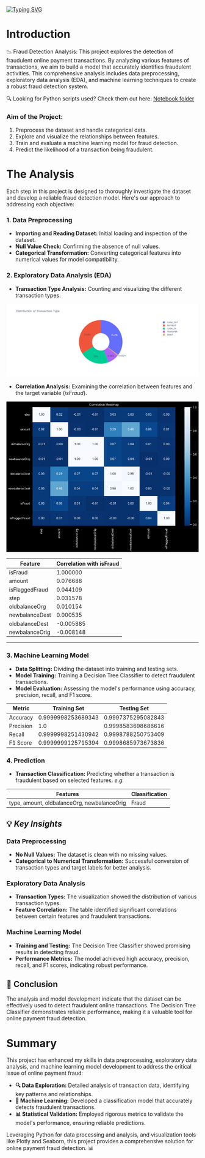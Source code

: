 [![Typing SVG](https://readme-typing-svg.demolab.com?font=Bebas+Neue&size=55&pause=5000&color=F76200&random=false&width=800&height=200&lines=ONLINE+PAYMENTS+FRAUD+DETECTION)](https://git.io/typing-svg)
# Introduction
📉 Fraud Detection Analysis: This project explores the detection of fraudulent online payment transactions. By analyzing various features of transactions, we aim to build a model that accurately identifies fraudulent activities. This comprehensive analysis includes data preprocessing, exploratory data analysis (EDA), and machine learning techniques to create a robust fraud detection system.

🔍 Looking for Python scripts used? Check them out here: [Notebook folder](/notebook/)

### Aim of the Project:
1. Preprocess the dataset and handle categorical data.
2. Explore and visualize the relationships between features.
3. Train and evaluate a machine learning model for fraud detection.
4. Predict the likelihood of a transaction being fraudulent.

# The Analysis
Each step in this project is designed to thoroughly investigate the dataset and develop a reliable fraud detection model. Here's our approach to addressing each objective:

### 1. Data Preprocessing
* **Importing and Reading Dataset:** Initial loading and inspection of the dataset.
* **Null Value Check:** Confirming the absence of null values.
* **Categorical Transformation:** Converting categorical features into numerical values for model compatibility.

### 2. Exploratory Data Analysis (EDA)
* **Transaction Type Analysis:** Counting and visualizing the different transaction types.

![Transaction Types](assets/transaction_types.png)

* **Correlation Analysis:** Examining the correlation between features and the target variable (_isFraud_).
  
![Correlation Heatmap](assets/correlation_heatmap.png)

| Feature          | Correlation with isFraud |
|------------------|---------------------------|
| isFraud          | 1.000000                  |
| amount           | 0.076688                  |
| isFlaggedFraud   | 0.044109                  |
| step             | 0.031578                  |
| oldbalanceOrg    | 0.010154                  |
| newbalanceDest   | 0.000535                  |
| oldbalanceDest   | -0.005885                 |
| newbalanceOrig   | -0.008148                 |

___
### 3. Machine Learning Model
* **Data Splitting:** Dividing the dataset into training and testing sets.
* **Model Training:** Training a Decision Tree Classifier to detect fraudulent transactions.
* **Model Evaluation:** Assessing the model's performance using accuracy, precision, recall, and F1 score.

| Metric            | Training Set             | Testing Set              |
|-------------------|--------------------------|--------------------------|
| Accuracy          | 0.9999998253689343       | 0.9997375295082843       |
| Precision         | 1.0                      | 0.9998583698686616       |
| Recall            | 0.9999998251430942       | 0.9998788250753409       |
| F1 Score          | 0.9999999125715394       | 0.9998685973673836       |


### 4. Prediction
* **Transaction Classification:** Predicting whether a transaction is fraudulent based on selected features.
_e.g._

| Features                          | Classification      |
|-----------------------------------|---------------------|
| type, amount, oldbalanceOrg, newbalanceOrig | Fraud               |


## 💡 ___Key Insights___
### Data Preprocessing
- **No Null Values:** The dataset is clean with no missing values.
- **Categorical to Numerical Transformation:** Successful conversion of transaction types and target labels for better analysis.

### Exploratory Data Analysis
- **Transaction Types:** The visualization showed the distribution of various transaction types.
- **Feature Correlation:** The table identified significant correlations between certain features and fraudulent transactions.

### Machine Learning Model
- **Training and Testing:** The Decision Tree Classifier showed promising results in detecting fraud.
- **Performance Metrics:** The model achieved high accuracy, precision, recall, and F1 scores, indicating robust performance.

## 🏁 __Conclusion__
The analysis and model development indicate that the dataset can be effectively used to detect fraudulent online transactions. The Decision Tree Classifier demonstrates reliable performance, making it a valuable tool for online payment fraud detection.

# Summary
This project has enhanced my skills in data preprocessing, exploratory data analysis, and machine learning model development to address the critical issue of online payment fraud:

* __🔍 Data Exploration:__ Detailed analysis of transaction data, identifying key patterns and relationships.
* __🤖 Machine Learning:__ Developed a classification model that accurately detects fraudulent transactions.
* __📊 Statistical Validation:__ Employed rigorous metrics to validate the model's performance, ensuring reliable predictions.

Leveraging Python for data processing and analysis, and visualization tools like Plotly and Seaborn, this project provides a comprehensive solution for online payment fraud detection. 📊
